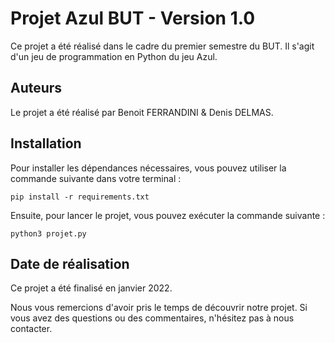 # Projet Azul BUT - Version 1.0

Ce projet a été réalisé dans le cadre du premier semestre du BUT. Il s'agit d'un jeu de programmation en Python du jeu Azul. 

## Auteurs
Le projet a été réalisé par Benoit FERRANDINI & Denis DELMAS.

## Installation
Pour installer les dépendances nécessaires, vous pouvez utiliser la commande suivante dans votre terminal :

```pip install -r requirements.txt```

Ensuite, pour lancer le projet, vous pouvez exécuter la commande suivante :

```python3 projet.py```


## Date de réalisation
Ce projet a été finalisé en janvier 2022.



Nous vous remercions d'avoir pris le temps de découvrir notre projet. Si vous avez des questions ou des commentaires, n'hésitez pas à nous contacter.
